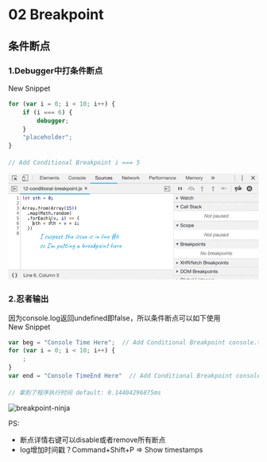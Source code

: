 # 02 Breakpoint

## 条件断点

### 1.Debugger中打条件断点

New Snippet

```javascript
for (var i = 0; i < 10; i++) {
    if (i === 6) {
        debugger;
    }
    "placeholder"; 
}

// Add Conditional Breakpoint i === 5
```

![breakpoint-condition](../.gitbook/assets/breakpoint-condition.webp)

### 2.忍者输出

因为console.log返回undefined即false，所以条件断点可以如下使用  
New Snippet

```javascript
var beg = "Console Time Here";  // Add Conditional Breakpoint console.time()
for (var i = 0; i < 10; i++) {
    ; 
}
var end = "Console TimeEnd Here"  // Add Conditional Breakpoint console.timeEnd()

// 拿到了程序执行时间 default: 0.14404296875ms
```

![breakpoint-ninja](../.gitbook/assets/breakpoint-ninja.webp)

PS:

* 断点详情右键可以disable或者remove所有断点
* log增加时间戳？Command+Shift+P =&gt; Show timestamps

